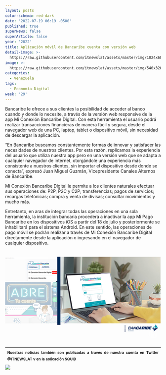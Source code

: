 ```yaml
---
layout: posts
color-schema: red-dark
date: '2022-07-19 06:19 -0500'
published: true
superNews: false
superArticle: false
year: '2022'
title: Aplicación móvil de Bancaribe cuenta con versión web
detail-image: >-
  https://raw.githubusercontent.com/itnewslat/assets/master/img/1024x680/bancaribe-app-g.jpg
image: >-
  https://raw.githubusercontent.com/itnewslat/assets/master/img/540x320/bancaribe-app-p.jpg
categories:
  - Venezuela
tags:
  - Economía Digital
week: '29'
---
```

Bancaribe le ofrece a sus clientes la posibilidad de acceder al banco cuando y donde lo necesite, a través de la versión web responsive de la app Mi Conexión Bancaribe Digital. Con esta herramienta el usuario podrá realizar transacciones financieras de manera fácil y segura, desde el navegador web de una PC, laptop, tablet o dispositivo móvil, sin necesidad de descargar la aplicación.

“En Bancaribe buscamos constantemente formas de innovar y satisfacer las necesidades de nuestros clientes. Por esta razón, replicamos la experiencia del usuario que utiliza nuestra app pero en una versión web que se adapta a cualquier navegador de internet, otorgándole una experiencia más consistente a nuestros clientes, sin importar el dispositivo desde donde se conecta”, expresó Juan Miguel Guzmán, Vicepresidente Canales Alternos de Bancaribe.

Mi Conexión Bancaribe Digital le permite a los clientes naturales efectuar sus operaciones de: P2P, P2C y C2P; transferencias; pagos de servicios; recargas telefónicas; compra y venta de divisas; consultar movimientos y mucho más.

Entretanto, en aras de integrar todas las operaciones en una sola herramienta, la institución bancaria procederá a inactivar la app Mi Pago Bancaribe en los dispositivos iOS a partir del 18 de julio y posteriormente se inhabilitará para el sistema Android. En este sentido, las operaciones de pago móvil se podrán realizar a través de Mi Conexión Bancaribe Digital directamente desde la aplicación o ingresando en el navegador de cualquier dispositivo.

![](https://raw.githubusercontent.com/itnewslat/assets/master/img/540x320/bancaribe-app-p.jpg)

<table style="height: 42px;" width="569">
<tbody>
<tr>
<td style="text-align: justify;"><sub><strong>Nuestras noticias también son publicadas a través de nuestra cuenta en Twitter <a href="https://twitter.com/itnewslat?lang=es">@ITNEWSLAT</a> y en la aplicación <a href="https://squidapp.co/en/">SQUID</a></strong></sub></td>
</tr>
</tbody>
</table>

<img src="https://tracker.metricool.com/c3po.jpg?hash=56f88a41e39ab42c063cc51676587a04"/>